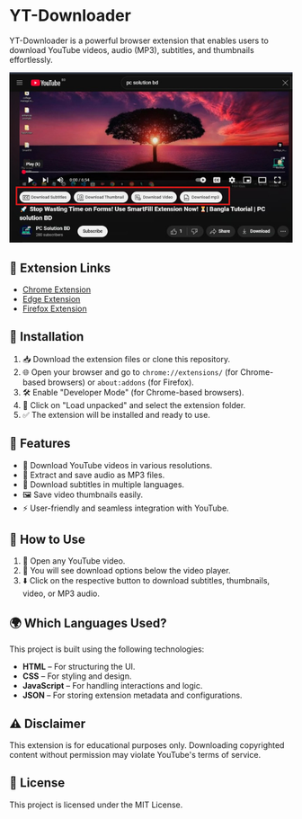 # YT-Downloader

YT-Downloader is a powerful browser extension that enables users to download YouTube videos, audio (MP3), subtitles, and thumbnails effortlessly.

![YT-Downloader Extension](https://raw.githubusercontent.com/saifulislammz/Youtube-Video-Downloader/refs/heads/main/youtubeextension.jpeg)

## 🔗 Extension Links

- [Chrome Extension](#)
- [Edge Extension](#)
- [Firefox Extension](#)

## 🔧 Installation

1. 📥 Download the extension files or clone this repository.
2. 🌐 Open your browser and go to `chrome://extensions/` (for Chrome-based browsers) or `about:addons` (for Firefox).
3. 🛠️ Enable "Developer Mode" (for Chrome-based browsers).
4. 📂 Click on "Load unpacked" and select the extension folder.
5. ✅ The extension will be installed and ready to use.

## 🚀 Features

- 🎥 Download YouTube videos in various resolutions.
- 🎵 Extract and save audio as MP3 files.
- 📝 Download subtitles in multiple languages.
- 🖼️ Save video thumbnails easily.
- ⚡ User-friendly and seamless integration with YouTube.

## 🎯 How to Use

1. 🔎 Open any YouTube video.
2. 🛑 You will see download options below the video player.
3. ⬇️ Click on the respective button to download subtitles, thumbnails, video, or MP3 audio.

## 🌍 Which Languages Used?

This project is built using the following technologies:

- **HTML** – For structuring the UI.
- **CSS** – For styling and design.
- **JavaScript** – For handling interactions and logic.
- **JSON** – For storing extension metadata and configurations.

## ⚠️ Disclaimer

This extension is for educational purposes only. Downloading copyrighted content without permission may violate YouTube's terms of service.

## 📜 License

This project is licensed under the MIT License.
